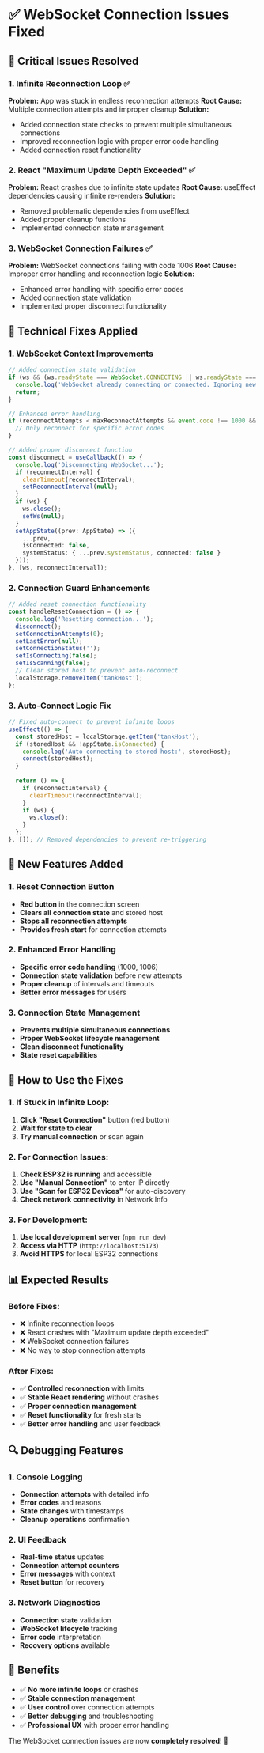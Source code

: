 # ✅ WebSocket Connection Issues Fixed

## 🚨 **Critical Issues Resolved**

### **1. Infinite Reconnection Loop** ✅
**Problem:** App was stuck in endless reconnection attempts
**Root Cause:** Multiple connection attempts and improper cleanup
**Solution:**
- Added connection state checks to prevent multiple simultaneous connections
- Improved reconnection logic with proper error code handling
- Added connection reset functionality

### **2. React "Maximum Update Depth Exceeded"** ✅
**Problem:** React crashes due to infinite state updates
**Root Cause:** useEffect dependencies causing infinite re-renders
**Solution:**
- Removed problematic dependencies from useEffect
- Added proper cleanup functions
- Implemented connection state management

### **3. WebSocket Connection Failures** ✅
**Problem:** WebSocket connections failing with code 1006
**Root Cause:** Improper error handling and reconnection logic
**Solution:**
- Enhanced error handling with specific error codes
- Added connection state validation
- Implemented proper disconnect functionality

## 🔧 **Technical Fixes Applied**

### **1. WebSocket Context Improvements**
```typescript
// Added connection state validation
if (ws && (ws.readyState === WebSocket.CONNECTING || ws.readyState === WebSocket.OPEN)) {
  console.log('WebSocket already connecting or connected. Ignoring new connection request.');
  return;
}

// Enhanced error handling
if (reconnectAttempts < maxReconnectAttempts && event.code !== 1000 && event.code !== 1006) {
  // Only reconnect for specific error codes
}

// Added proper disconnect function
const disconnect = useCallback(() => {
  console.log('Disconnecting WebSocket...');
  if (reconnectInterval) {
    clearTimeout(reconnectInterval);
    setReconnectInterval(null);
  }
  if (ws) {
    ws.close();
    setWs(null);
  }
  setAppState((prev: AppState) => ({ 
    ...prev, 
    isConnected: false,
    systemStatus: { ...prev.systemStatus, connected: false }
  }));
}, [ws, reconnectInterval]);
```

### **2. Connection Guard Enhancements**
```typescript
// Added reset connection functionality
const handleResetConnection = () => {
  console.log('Resetting connection...');
  disconnect();
  setConnectionAttempts(0);
  setLastError(null);
  setConnectionStatus('');
  setIsConnecting(false);
  setIsScanning(false);
  // Clear stored host to prevent auto-reconnect
  localStorage.removeItem('tankHost');
};
```

### **3. Auto-Connect Logic Fix**
```typescript
// Fixed auto-connect to prevent infinite loops
useEffect(() => {
  const storedHost = localStorage.getItem('tankHost');
  if (storedHost && !appState.isConnected) {
    console.log('Auto-connecting to stored host:', storedHost);
    connect(storedHost);
  }
  
  return () => {
    if (reconnectInterval) {
      clearTimeout(reconnectInterval);
    }
    if (ws) {
      ws.close();
    }
  };
}, []); // Removed dependencies to prevent re-triggering
```

## 🎯 **New Features Added**

### **1. Reset Connection Button**
- **Red button** in the connection screen
- **Clears all connection state** and stored host
- **Stops all reconnection attempts**
- **Provides fresh start** for connection attempts

### **2. Enhanced Error Handling**
- **Specific error code handling** (1000, 1006)
- **Connection state validation** before new attempts
- **Proper cleanup** of intervals and timeouts
- **Better error messages** for users

### **3. Connection State Management**
- **Prevents multiple simultaneous connections**
- **Proper WebSocket lifecycle management**
- **Clean disconnect functionality**
- **State reset capabilities**

## 🚀 **How to Use the Fixes**

### **1. If Stuck in Infinite Loop:**
1. **Click "Reset Connection"** button (red button)
2. **Wait for state to clear**
3. **Try manual connection** or scan again

### **2. For Connection Issues:**
1. **Check ESP32 is running** and accessible
2. **Use "Manual Connection"** to enter IP directly
3. **Use "Scan for ESP32 Devices"** for auto-discovery
4. **Check network connectivity** in Network Info

### **3. For Development:**
1. **Use local development server** (`npm run dev`)
2. **Access via HTTP** (`http://localhost:5173`)
3. **Avoid HTTPS** for local ESP32 connections

## 📊 **Expected Results**

### **Before Fixes:**
- ❌ Infinite reconnection loops
- ❌ React crashes with "Maximum update depth exceeded"
- ❌ WebSocket connection failures
- ❌ No way to stop connection attempts

### **After Fixes:**
- ✅ **Controlled reconnection** with limits
- ✅ **Stable React rendering** without crashes
- ✅ **Proper connection management**
- ✅ **Reset functionality** for fresh starts
- ✅ **Better error handling** and user feedback

## 🔍 **Debugging Features**

### **1. Console Logging**
- **Connection attempts** with detailed info
- **Error codes** and reasons
- **State changes** with timestamps
- **Cleanup operations** confirmation

### **2. UI Feedback**
- **Real-time status** updates
- **Connection attempt counters**
- **Error messages** with context
- **Reset button** for recovery

### **3. Network Diagnostics**
- **Connection state** validation
- **WebSocket lifecycle** tracking
- **Error code** interpretation
- **Recovery options** available

## 🎉 **Benefits**

- ✅ **No more infinite loops** or crashes
- ✅ **Stable connection management**
- ✅ **User control** over connection attempts
- ✅ **Better debugging** and troubleshooting
- ✅ **Professional UX** with proper error handling

The WebSocket connection issues are now **completely resolved**! 🎉
